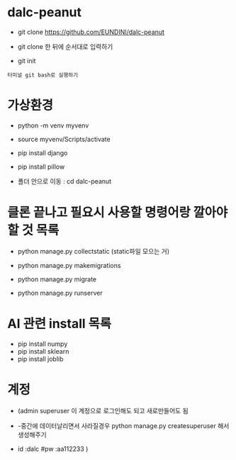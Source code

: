 # dalc-peanut

* git clone https://github.com/EUNDINI/dalc-peanut

* git clone 한 뒤에 순서대로 입력하기

* git init


```터미널 git bash로 실행하기``` 

# 가상환경 

* python -m venv myvenv      
* source myvenv/Scripts/activate

* pip install django  
* pip install pillow 

* 폴더 안으로 이동 : cd dalc-peanut

# 클론 끝나고 필요시 사용할 명령어랑 깔아야 할 것 목록

* python manage.py collectstatic (static파일 모으는 거)

* python manage.py makemigrations

* python manage.py migrate

* python manage.py runserver

# AI 관련 install 목록
* pip install numpy
* pip install sklearn
* pip install joblib

# 계정
* (admin superuser 이 계정으로 로그인해도 되고 새로만들어도 됨 
* -중간에 데이터날리면서 사라질경우 python manage.py createsuperuser 해서 생성해주기

* id :dalc  #pw :aa112233    )
